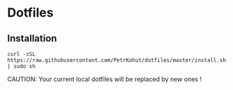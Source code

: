 # Dotfiles

## Installation
```shell
curl -sSL https://raw.githubusercontent.com/PetrKohut/dotfiles/master/install.sh | sudo sh
```
CAUTION: Your current local dotfiles will be replaced by new ones !
